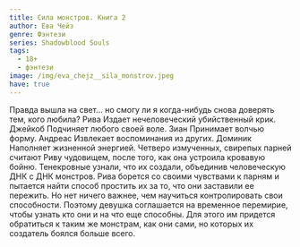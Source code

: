 ```yaml
---
title: Сила монстров. Книга 2
author: Ева Чейз
genre: Фэнтези
series: Shadowblood Souls
tags:
  - 18+
  - фэнтези
image: /img/eva_chejz__sila_monstrov.jpeg
have: true
---
```

Правда вышла на свет... но смогу ли я когда-нибудь снова доверять тем, кого любила? Рива Издает нечеловеческий убийственный крик. Джейкоб Подчиняет любого своей воле. Зиан Принимает волчью форму. Андреас Извлекает воспоминания из других. Доминик Наполняет жизненной энергией. Четверо измученных, свирепых парней считают Риву чудовищем, после того, как она устроила кровавую бойню. Тенекровные узнали, что их создали, объединив человеческую ДНК с ДНК монстров. Рива борется со своими чувствами к парням и пытается найти способ простить их за то, что они заставили ее пережить. Но нет ничего важнее, чем научиться контролировать свои способности. Поэтому девушка соглашается на временное перемирие, чтобы узнать кто они и на что еще способны. Для этого им придется обратиться к таким же монстрам, как они сами, но которых их создатель боялся больше всего.